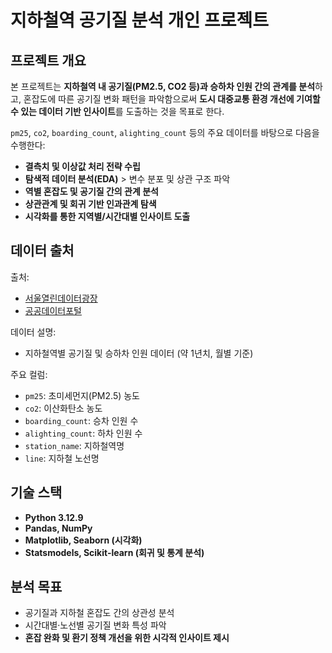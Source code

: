 # 지하철역 공기질 분석 개인 프로젝트

## 프로젝트 개요

본 프로젝트는 **지하철역 내 공기질(PM2.5, CO2 등)과 승하차 인원 간의 관계를 분석**하고, 혼잡도에 따른 공기질 변화 패턴을 파악함으로써 **도시 대중교통 환경 개선에 기여할 수 있는 데이터 기반 인사이트**를 도출하는 것을 목표로 한다.

 `pm25`, `co2`, `boarding_count`, `alighting_count` 등의 주요 데이터를 바탕으로 다음을 수행한다:

- **결측치 및 이상값 처리 전략 수립**
- **탐색적 데이터 분석(EDA)** > 변수 분포 및 상관 구조 파악
- **역별 혼잡도 및 공기질 간의 관계 분석**
- **상관관계 및 회귀 기반 인과관계 탐색**
- **시각화를 통한 지역별/시간대별 인사이트 도출**

## 데이터 출처

출처:
- [서울열린데이터광장](https://data.seoul.go.kr/)
- [공공데이터포털](https://www.data.go.kr/)

데이터 설명:
- 지하철역별 공기질 및 승하차 인원 데이터 (약 1년치, 월별 기준)

주요 컬럼:
- `pm25`: 초미세먼지(PM2.5) 농도
- `co2`: 이산화탄소 농도
- `boarding_count`: 승차 인원 수
- `alighting_count`: 하차 인원 수
- `station_name`: 지하철역명
- `line`: 지하철 노선명

## 기술 스택

- **Python 3.12.9**
- **Pandas, NumPy**
- **Matplotlib, Seaborn (시각화)**
- **Statsmodels, Scikit-learn (회귀 및 통계 분석)**

## 분석 목표

- 공기질과 지하철 혼잡도 간의 상관성 분석
- 시간대별·노선별 공기질 변화 특성 파악
- **혼잡 완화 및 환기 정책 개선을 위한 시각적 인사이트 제시**
